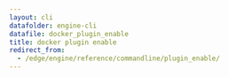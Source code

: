 ```yaml
---
layout: cli
datafolder: engine-cli
datafile: docker_plugin_enable
title: docker plugin enable
redirect_from:
  - /edge/engine/reference/commandline/plugin_enable/
---
```

<!--
This page is automatically generated from Docker's source code. If you want to
suggest a change to the text that appears here, open a ticket or pull request
in the source repository on GitHub:

https://github.com/docker/cli
-->
